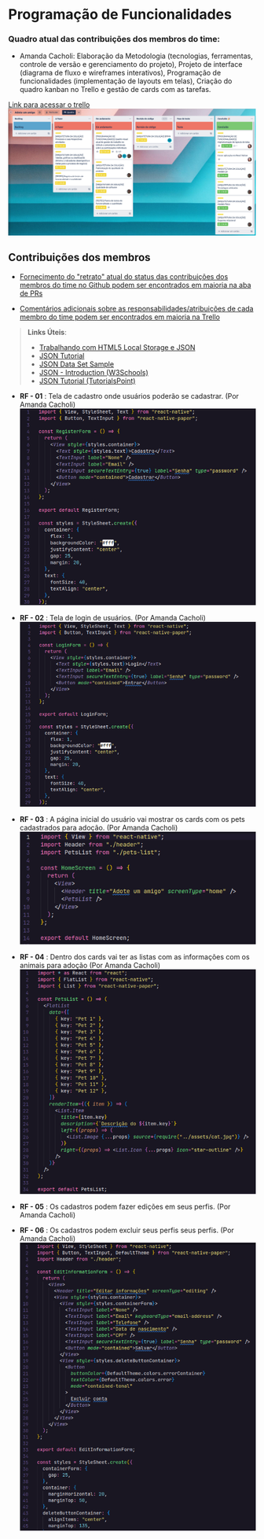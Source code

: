 # Programação de Funcionalidades

### Quadro atual das contribuições dos membros do time:

- Amanda Cacholi: Elaboração da Metodologia (tecnologias, ferramentas, controle de versão e gerenciamento do projeto), Projeto de interface (diagrama de fluxo e wireframes interativos), Programação de funcionalidades (implementação de layouts em telas), Criação do quadro kanban no Trello e gestão de cards com as tarefas.

[Link para acessar o trello](https://trello.com/invite/b/945EfIBV/ATTI5d1f39ad137a0f9125cc2f6497d4219291C6A57C/adote-um-amigo)
![Código tela de cadastro](img/trello-atual.png)

## Contribuições dos membros

- [Fornecimento do "retrato" atual do status das contribuições dos membros do time no Github podem ser encontrados em maioria na aba de PRs](https://github.com/ICEI-PUC-Minas-PMV-ADS/pmv-ads-2023-1-e3-proj-mov-t6-adote-animais/pulls?q=is%3Apr+is%3Aclosed)

- [Comentários adicionais sobre as responsabilidades/atribuições de cada membro do time podem ser encontrados em maioria na Trello](https://trello.com/invite/b/945EfIBV/ATTI5d1f39ad137a0f9125cc2f6497d4219291C6A57C/adote-um-amigo)

> **Links Úteis**:
>
> - [Trabalhando com HTML5 Local Storage e JSON](https://www.devmedia.com.br/trabalhando-com-html5-local-storage-e-json/29045)
> - [JSON Tutorial](https://www.w3resource.com/JSON)
> - [JSON Data Set Sample](https://opensource.adobe.com/Spry/samples/data_region/JSONDataSetSample.html)
> - [JSON - Introduction (W3Schools)](https://www.w3schools.com/js/js_json_intro.asp)
> - [JSON Tutorial (TutorialsPoint)](https://www.tutorialspoint.com/json/index.htm)

- **RF - 01** : Tela de cadastro onde usuários poderão se cadastrar. (Por Amanda Cacholi)
  ![Código tela de cadastro](img/code-register.png)

- **RF - 02** : Tela de login de usuários. (Por Amanda Cacholi)
  ![Código tela de login](img/code-login.png)

- **RF - 03** : A página inicial do usuário vai mostrar os cards com os pets cadastrados para adoção. (Por Amanda Cacholi)
  ![Código tela inicial](img/code-main-screen.png)

- **RF - 04** : Dentro dos cards vai ter as listas com as informações com os animais para adoção (Por Amanda Cacholi)
  ![Código tela inicial](img/code-pet-list.png)

- **RF - 05** : Os cadastros podem fazer edições em seus perfis. (Por Amanda Cacholi)
- **RF - 06** : Os cadastros podem excluir seus perfis seus perfis. (Por Amanda Cacholi)
  ![Código tela inicial](img/code-editing-information.png)